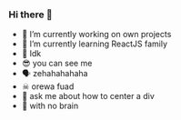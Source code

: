 ### Hi there 👋

- 🔭 I’m currently working on own projects
- 🌱 I’m currently learning ReactJS family
- 🙌 Idk
- 😎 you can see me
- 🗣 zehahahahaha
- ☠ orewa fuad
- 💬 ask me about how to center a div
- 💯 with no brain
<!--
**fsholehan/fsholehan** is a ✨ _special_ ✨ repository because its `README.md` (this file) appears on your GitHub profile.

Here are some ideas to get you started:

- 🔭 I’m currently working on own projects
- 🌱 I’m currently learning ReactJS
- 👯 I’m looking to collaborate on ...
- 🤔 I’m looking for help with ...
- 💬 Ask me about ...
- 📫 How to reach me: ...
- 😄 Pronouns: ...
- ⚡ Fun fact: ...
-->
